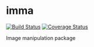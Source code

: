 # imma

[![Build Status](https://travis-ci.org/mjirik/imma.svg?branch=master)](https://travis-ci.org/mjirik/imma)
[![Coverage Status](https://coveralls.io/repos/github/mjirik/imma/badge.svg?branch=master)](https://coveralls.io/github/mjirik/imma?branch=master)


Image manipulation package
